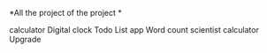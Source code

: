 *All the project of the project *

calculator 
Digital clock 
Todo List app
Word count 
scientist calculator Upgrade 
